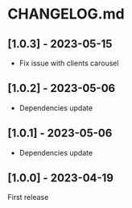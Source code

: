 # CHANGELOG.md

## [1.0.3] - 2023-05-15

- Fix issue with clients carousel

## [1.0.2] - 2023-05-06

- Dependencies update

## [1.0.1] - 2023-05-06

- Dependencies update

## [1.0.0] - 2023-04-19

First release
